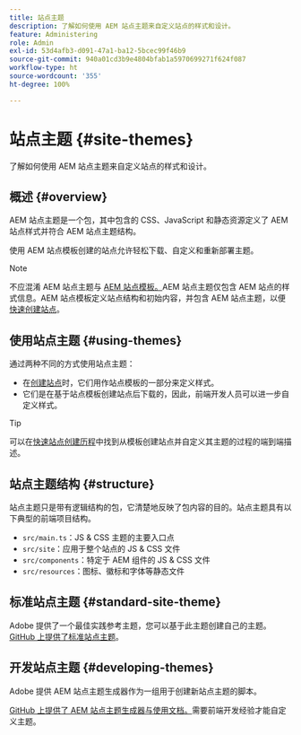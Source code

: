 ```yaml
---
title: 站点主题
description: 了解如何使用 AEM 站点主题来自定义站点的样式和设计。
feature: Administering
role: Admin
exl-id: 53d4afb3-d091-47a1-ba12-5bcec99f46b9
source-git-commit: 940a01cd3b9e4804bfab1a5970699271f624f087
workflow-type: ht
source-wordcount: '355'
ht-degree: 100%

---
```


# 站点主题 {#site-themes}

了解如何使用 AEM 站点主题来自定义站点的样式和设计。

## 概述 {#overview}

AEM 站点主题是一个包，其中包含的 CSS、JavaScript 和静态资源定义了 AEM 站点样式并符合 AEM 站点主题结构。

使用 AEM 站点模板创建的站点允许轻松下载、自定义和重新部署主题。

>[!NOTE]
>
>不应混淆 AEM 站点主题与 [AEM 站点模板。](site-templates.md)AEM 站点主题仅包含 AEM 站点的样式信息。AEM 站点模板定义站点结构和初始内容，并包含 AEM 站点主题，以便[快速创建站点](create-site.md)。

## 使用站点主题 {#using-themes}

通过两种不同的方式使用站点主题：

* 在[创建站点](create-site.md)时，它们用作站点模板的一部分来定义样式。
* 它们是在基于站点模板创建站点后下载的，因此，前端开发人员可以进一步自定义样式。

>[!TIP]
>
>可以在[快速站点创建历程](/help/journey-sites/quick-site/overview.md)中找到从模板创建站点并自定义其主题的过程的端到端描述。

## 站点主题结构 {#structure}

站点主题只是带有逻辑结构的包，它清楚地反映了包内容的目的。站点主题具有以下典型的前端项目结构。

* `src/main.ts`：JS &amp; CSS 主题的主要入口点
* `src/site`：应用于整个站点的 JS &amp; CSS 文件
* `src/components`：特定于 AEM 组件的 JS &amp; CSS 文件
* `src/resources`：图标、徽标和字体等静态文件

## 标准站点主题 {#standard-site-theme}

Adobe 提供了一个最佳实践参考主题，您可以基于此主题创建自己的主题。[GitHub 上提供了标准站点主题](https://github.com/adobe/aem-site-template-standard-theme-e2e)。

## 开发站点主题 {#developing-themes}

Adobe 提供 AEM 站点主题生成器作为一组用于创建新站点主题的脚本。

[GitHub 上提供了 AEM 站点主题生成器与使用文档。](https://github.com/adobe/aem-site-theme-builder)需要前端开发经验才能自定义主题。
